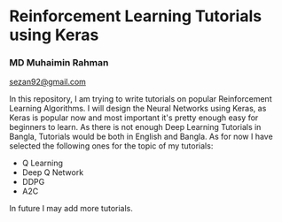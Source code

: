 # Reinforcement Learning Tutorials using Keras

### MD Muhaimin Rahman
<a>sezan92@gmail.com</a>

In this repository, I am trying to write tutorials on popular Reinforcement Learning Algorithms. I will design the Neural Networks using Keras, as Keras is popular now and most important it's pretty enough easy for beginners to learn. As there is not enough Deep Learning Tutorials in Bangla, Tutorials would be both in English and Bangla. As for now I have selected the following ones for the topic of my tutorials:
- Q Learning
- Deep Q Network
- DDPG
- A2C

In future I may add more tutorials. 
